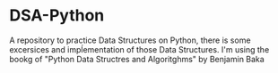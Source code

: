# DSA-Python
A repository to practice Data Structures on Python, there is some excersices and impĺementation of those Data Structures. I'm using the bookg of   "Python Data Structres and Algoritghms" by Benjamin Baka

